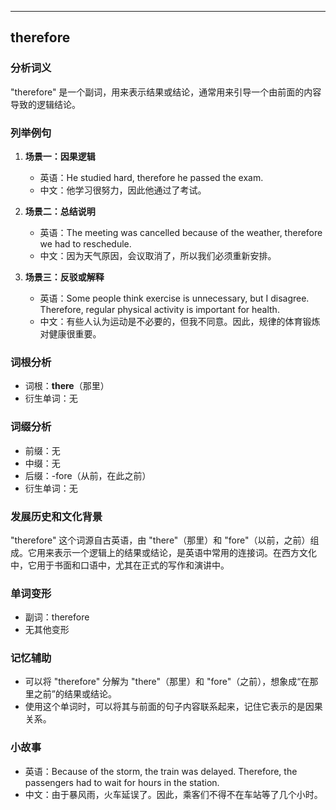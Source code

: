 
---------------
## therefore
### 分析词义
"therefore" 是一个副词，用来表示结果或结论，通常用来引导一个由前面的内容导致的逻辑结论。

### 列举例句
1. **场景一：因果逻辑**
   - 英语：He studied hard, therefore he passed the exam.
   - 中文：他学习很努力，因此他通过了考试。

2. **场景二：总结说明**
   - 英语：The meeting was cancelled because of the weather, therefore we had to reschedule.
   - 中文：因为天气原因，会议取消了，所以我们必须重新安排。

3. **场景三：反驳或解释**
   - 英语：Some people think exercise is unnecessary, but I disagree. Therefore, regular physical activity is important for health.
   - 中文：有些人认为运动是不必要的，但我不同意。因此，规律的体育锻炼对健康很重要。

### 词根分析
- 词根：**there**（那里）
- 衍生单词：无

### 词缀分析
- 前缀：无
- 中缀：无
- 后缀：-fore（从前，在此之前）
- 衍生单词：无

### 发展历史和文化背景
"therefore" 这个词源自古英语，由 "there"（那里）和 "fore"（以前，之前）组成。它用来表示一个逻辑上的结果或结论，是英语中常用的连接词。在西方文化中，它用于书面和口语中，尤其在正式的写作和演讲中。

### 单词变形
- 副词：therefore
- 无其他变形

### 记忆辅助
- 可以将 "therefore" 分解为 "there"（那里）和 "fore"（之前），想象成“在那里之前”的结果或结论。
- 使用这个单词时，可以将其与前面的句子内容联系起来，记住它表示的是因果关系。

### 小故事
- 英语：Because of the storm, the train was delayed. Therefore, the passengers had to wait for hours in the station.
- 中文：由于暴风雨，火车延误了。因此，乘客们不得不在车站等了几个小时。

